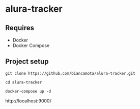 # alura-tracker

## Requires
- Docker
- Docker Compose

## Project setup

```
git clone https://github.com/biancamota/alura-tracker.git
```

```
cd alura-tracker
```

```
docker-compose up -d
```

http://localhost:9000/
